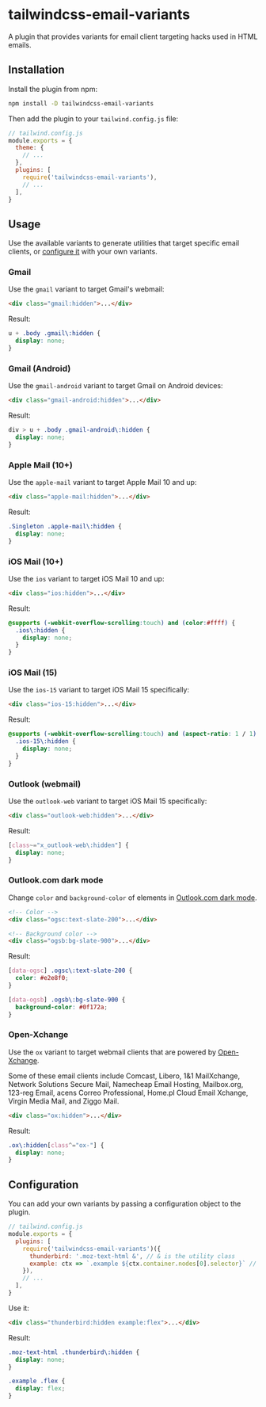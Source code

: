 # tailwindcss-email-variants

A plugin that provides variants for email client targeting hacks used in HTML emails.

## Installation

Install the plugin from npm:

```sh
npm install -D tailwindcss-email-variants
```

Then add the plugin to your `tailwind.config.js` file:

```js
// tailwind.config.js
module.exports = {
  theme: {
    // ...
  },
  plugins: [
    require('tailwindcss-email-variants'),
    // ...
  ],
}
```

## Usage

Use the available variants to generate utilities that target specific email clients, or [configure it](#configuration) with your own variants.

### Gmail

Use the `gmail` variant to target Gmail's webmail:

```html
<div class="gmail:hidden">...</div>
```

Result:

```css
u + .body .gmail\:hidden {
  display: none;
}
```

### Gmail (Android)

Use the `gmail-android` variant to target Gmail on Android devices:

```html
<div class="gmail-android:hidden">...</div>
```

Result:

```css
div > u + .body .gmail-android\:hidden {
  display: none;
}
```

### Apple Mail (10+)

Use the `apple-mail` variant to target Apple Mail 10 and up:

```html
<div class="apple-mail:hidden">...</div>
```

Result:

```css
.Singleton .apple-mail\:hidden {
  display: none;
}
```

### iOS Mail (10+)

Use the `ios` variant to target iOS Mail 10 and up:

```html
<div class="ios:hidden">...</div>
```

Result:

```css
@supports (-webkit-overflow-scrolling:touch) and (color:#ffff) {
  .ios\:hidden {
    display: none;
  }
}
```

### iOS Mail (15)

Use the `ios-15` variant to target iOS Mail 15 specifically:

```html
<div class="ios-15:hidden">...</div>
```

Result:

```css
@supports (-webkit-overflow-scrolling:touch) and (aspect-ratio: 1 / 1) {
  .ios-15\:hidden {
    display: none;
  }
}
```

### Outlook (webmail)

Use the `outlook-web` variant to target iOS Mail 15 specifically:

```html
<div class="outlook-web:hidden">...</div>
```

Result:

```css
[class~="x_outlook-web\:hidden"] {
  display: none;
}
```

### Outlook.com dark mode

Change `color` and `background-color` of elements in [Outlook.com dark mode](https://www.hteumeuleu.com/2021/emails-react-outlook-com-dark-mode/).

```html
<!-- Color -->
<div class="ogsc:text-slate-200">...</div>

<!-- Background color -->
<div class="ogsb:bg-slate-900">...</div>
```

Result:

```css
[data-ogsc] .ogsc\:text-slate-200 {
  color: #e2e8f0;
}

[data-ogsb] .ogsb\:bg-slate-900 {
  background-color: #0f172a;
}
```

### Open-Xchange

Use the `ox` variant to target webmail clients that are powered by [Open-Xchange](https://www.open-xchange.com/).

Some of these email clients include Comcast, Libero, 1&1 MailXchange, Network Solutions Secure Mail, Namecheap Email Hosting, Mailbox.org, 123-reg Email, acens Correo Professional, Home.pl Cloud Email Xchange, Virgin Media Mail, and Ziggo Mail.

```html
<div class="ox:hidden">...</div>
```

Result:

```css
.ox\:hidden[class^="ox-"] {
  display: none;
}
```

## Configuration

You can add your own variants by passing a configuration object to the plugin.

```js
// tailwind.config.js
module.exports = {
  plugins: [
    require('tailwindcss-email-variants')({
      thunderbird: '.moz-text-html &', // & is the utility class
      example: ctx => `.example ${ctx.container.nodes[0].selector}` // using a function
    }),
    // ...
  ],
}
```

Use it:

```html
<div class="thunderbird:hidden example:flex">...</div>
```

Result:

```css
.moz-text-html .thunderbird\:hidden {
  display: none;
}

.example .flex {
  display: flex;
}
```
